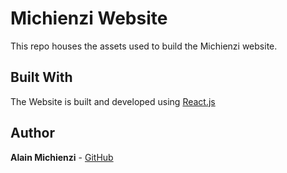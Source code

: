 # Michienzi Website

This repo houses the assets used to build the Michienzi website.

## Built With
The Website is built and developed using [React.js](https://reactjs.org/)

## Author
**Alain Michienzi** - [GitHub](https://github.com/AlainMi95)



